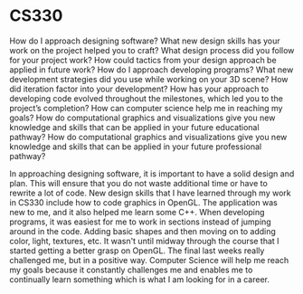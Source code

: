 # CS330
How do I approach designing software?
What new design skills has your work on the project helped you to craft?
What design process did you follow for your project work?
How could tactics from your design approach be applied in future work?
How do I approach developing programs?
What new development strategies did you use while working on your 3D scene?
How did iteration factor into your development?
How has your approach to developing code evolved throughout the milestones, which led you to the project’s completion?
How can computer science help me in reaching my goals?
How do computational graphics and visualizations give you new knowledge and skills that can be applied in your future educational pathway?
How do computational graphics and visualizations give you new knowledge and skills that can be applied in your future professional pathway?

In approaching designing software, it is important to have a solid design and plan. 
This will ensure that you do not waste additional time or have to rewrite a lot of code.
New design skills that I have learned through my work in CS330 include how to code graphics
in OpenGL. The application was new to me, and it also helped me learn some C++. When developing
programs, it was easiest for me to work in sections instead of jumping around in the code.
Adding basic shapes and then moving on to adding color, light, textures, etc. It wasn't until midway through
the course that I started getting a better grasp on OpenGL. The final last weeks really challenged me, but in
a positive way. Computer Science will help me reach my goals because it constantly challenges me
and enables me to continually learn something which is what I am looking for in a career.
